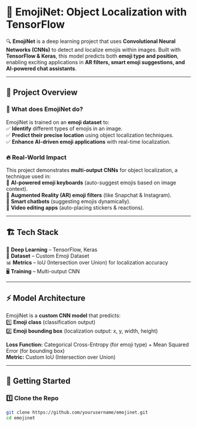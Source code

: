 # 🚀 EmojiNet: Object Localization with TensorFlow  

🔍 **EmojiNet** is a deep learning project that uses **Convolutional Neural Networks (CNNs)** to detect and localize emojis within images. Built with **TensorFlow & Keras**, this model predicts both **emoji type and position**, enabling exciting applications in **AR filters, smart emoji suggestions, and AI-powered chat assistants**.  

---

## 🎯 Project Overview  
### 🔹 What does EmojiNet do?  
EmojiNet is trained on an **emoji dataset** to:  
✅ **Identify** different types of emojis in an image.  
✅ **Predict their precise location** using object localization techniques.  
✅ **Enhance AI-driven emoji applications** with real-time localization.  

### 🔥 Real-World Impact  
This project demonstrates **multi-output CNNs** for object localization, a technique used in:  
💬 **AI-powered emoji keyboards** (auto-suggest emojis based on image context).  
📱 **Augmented Reality (AR) emoji filters** (like Snapchat & Instagram).  
🤖 **Smart chatbots** (suggesting emojis dynamically).  
🎥 **Video editing apps** (auto-placing stickers & reactions).  

---

## 🏗️ Tech Stack  
🚀 **Deep Learning** – TensorFlow, Keras  
🎨 **Dataset** – Custom Emoji Dataset  
📊 **Metrics** – IoU (Intersection over Union) for localization accuracy  
🖥️ **Training** – Multi-output CNN  

---

## ⚡ Model Architecture  
EmojiNet is a **custom CNN model** that predicts:  
1️⃣ **Emoji class** (classification output)  
2️⃣ **Emoji bounding box** (localization output: x, y, width, height)  

**Loss Function:** Categorical Cross-Entropy (for emoji type) + Mean Squared Error (for bounding box)  
**Metric:** Custom IoU (Intersection over Union)  

---

## 🚀 Getting Started  

### 1️⃣ Clone the Repo  
```bash
git clone https://github.com/yourusername/emojinet.git
cd emojinet

